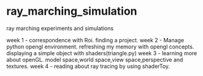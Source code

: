# ray_marching_simulation
ray marching experiments and simulations 

week 1 - correspondence with Roi. finding a project.
week 2 - 
Manage python opengl environment.
refreshing my memory with opengl concepts.
displaying a simple object with shaders(triangle.py)
week 3 - learning more about openGL. model space,world space,view space,perspective and textures.
week 4 - reading about ray tracing by using shaderToy.
